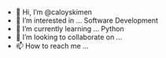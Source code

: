 - 👋 Hi, I’m @caloyskimen
- 👀 I’m interested in ... Software Development  
- 🌱 I’m currently learning ... Python
- 💞️ I’m looking to collaborate on ... 
- 📫 How to reach me ...

<!---
caloyskimen/caloyskimen is a ✨ special ✨ repository because its `README.md` (this file) appears on your GitHub profile.
You can click the Preview link to take a look at your changes.
--->
